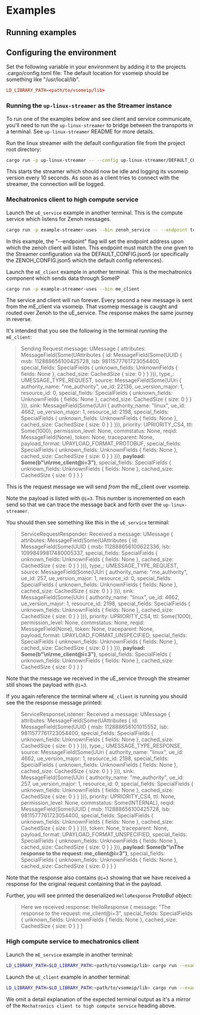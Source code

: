 # Examples

## Running examples

## Configuring the environment

Set the following variable in your environment by adding it to the projects .cargo/config.toml file:
The default location for vsomeip should be something like "/usr/local/lib".

```toml
LD_LIBRARY_PATH=<path/to/vsomeip/lib>
```

### Running the `up-linux-streamer` as the Streamer instance

To run one of the examples below and see client and service communicate, you'll need to run the `up-linux-streamer` to bridge between the transports in a terminal. See `up-linux-streamer` README for more details.

Run the linux streamer with the default configuration file from the project root directory:

```bash
cargo run -p up-linux-streamer -- --config up-linux-streamer/DEFAULT_CONFIG.json5
```

This starts the streamer which should now be idle and logging its vsomeip version every 10 seconds. As soon as a client tries to connect with the streamer, the connection will be logged.

### Mechatronics client to high compute service

Launch the `uE_service` example in another terminal. This is the compute service which listens for Zenoh messages.

```bash
cargo run -p example-streamer-uses --bin zenoh_service -- --endpoint tcp/0.0.0.0:7445
```

In this example, the "--endpoint" flag will set the endpoint address upon which the zenoh client will listen. This endpoint must match the one given to the Streamer configuration via the DEFAULT_CONFIG.json5 (or specifically the ZENOH_CONFIG.json5 which the default config references).

Launch the `mE_client` example in another terminal. This is the mechatronics component which sends data through SomeIP

```bash
cargo run -p example-streamer-uses --bin me_client
```

The service and client will run forever. Every second a new message is sent from the mE_client via vsomeip. That vsomeip message is caught and routed over Zenoh to the uE_service. The response makes the same journey in reverse.

It's intended that you see the following in the terminal running the `mE_client`:

> Sending Request message:
UMessage { attributes: MessageField(Some(UAttributes { id: MessageField(Some(UUID { msb: 112888656100425728, lsb: 9811577761723054400, special_fields: SpecialFields { unknown_fields: UnknownFields { fields: None }, cached_size: CachedSize { size: 0 } } })), type_: UMESSAGE_TYPE_REQUEST, source: MessageField(Some(UUri { authority_name: "me_authority", ue_id: 22136, ue_version_major: 1, resource_id: 0, special_fields: SpecialFields { unknown_fields: UnknownFields { fields: None }, cached_size: CachedSize { size: 0 } } })), sink: MessageField(Some(UUri { authority_name: "linux", ue_id: 4662, ue_version_major: 1, resource_id: 2198, special_fields: SpecialFields { unknown_fields: UnknownFields { fields: None }, cached_size: CachedSize { size: 0 } } })), priority: UPRIORITY_CS4, ttl: Some(1000), permission_level: None, commstatus: None, reqid: MessageField(None), token: None, traceparent: None, payload_format: UPAYLOAD_FORMAT_PROTOBUF, special_fields: SpecialFields { unknown_fields: UnknownFields { fields: None }, cached_size: CachedSize { size: 0 } } })), **payload: Some(b"\n\rme_client@i=3")**, special_fields: SpecialFields { unknown_fields: UnknownFields { fields: None }, cached_size: CachedSize { size: 0 } } }

This is the request message we will send _from_ the mE_client over vsomeip.

Note the payload is listed with `@i=3`. This number is incremented on each send so that we can trace the message back and forth over the `up-linux-streamer`.

You should then see something like this in the `uE_service` terminal:

> ServiceRequestResponder: Received a message: UMessage { attributes: MessageField(Some(UAttributes { id: MessageField(Some(UUID { msb: 112888656100622336, lsb: 10998499817480005337, special_fields: SpecialFields { unknown_fields: UnknownFields { fields: None }, cached_size: CachedSize { size: 0 } } })), type_: UMESSAGE_TYPE_REQUEST, source: MessageField(Some(UUri { authority_name: "me_authority", ue_id: 257, ue_version_major: 1, resource_id: 0, special_fields: SpecialFields { unknown_fields: UnknownFields { fields: None }, cached_size: CachedSize { size: 0 } } })), sink: MessageField(Some(UUri { authority_name: "linux", ue_id: 4662, ue_version_major: 1, resource_id: 2198, special_fields: SpecialFields { unknown_fields: UnknownFields { fields: None }, cached_size: CachedSize { size: 0 } } })), priority: UPRIORITY_CS4, ttl: Some(1000), permission_level: None, commstatus: None, reqid: MessageField(None), token: None, traceparent: None, payload_format: UPAYLOAD_FORMAT_UNSPECIFIED, special_fields: SpecialFields { unknown_fields: UnknownFields { fields: None }, cached_size: CachedSize { size: 0 } } })), **payload: Some(b"\n\rme_client@i=3")**, special_fields: SpecialFields { unknown_fields: UnknownFields { fields: None }, cached_size: CachedSize { size: 0 } } }

Note that the message we received in the uE_service through the streamer still shows the payload with `@i=3`.

If you again reference the terminal where `mE_client` is running you should see the the response message printed:

> ServiceResponseListener: Received a message: UMessage { attributes: MessageField(Some(UAttributes { id: MessageField(Some(UUID { msb: 112888656101015552, lsb: 9811577761723054400, special_fields: SpecialFields { unknown_fields: UnknownFields { fields: None }, cached_size: CachedSize { size: 0 } } })), type_: UMESSAGE_TYPE_RESPONSE, source: MessageField(Some(UUri { authority_name: "linux", ue_id: 4662, ue_version_major: 1, resource_id: 2198, special_fields: SpecialFields { unknown_fields: UnknownFields { fields: None }, cached_size: CachedSize { size: 0 } } })), sink: MessageField(Some(UUri { authority_name: "me_authority", ue_id: 257, ue_version_major: 1, resource_id: 0, special_fields: SpecialFields { unknown_fields: UnknownFields { fields: None }, cached_size: CachedSize { size: 0 } } })), priority: UPRIORITY_CS4, ttl: None, permission_level: None, commstatus: Some(INTERNAL), reqid: MessageField(Some(UUID { msb: 112888656100425728, lsb: 9811577761723054400, special_fields: SpecialFields { unknown_fields: UnknownFields { fields: None }, cached_size: CachedSize { size: 0 } } })), token: None, traceparent: None, payload_format: UPAYLOAD_FORMAT_UNSPECIFIED, special_fields: SpecialFields { unknown_fields: UnknownFields { fields: None }, cached_size: CachedSize { size: 0 } } })), **payload: Some(b"\nThe response to the request: me_client@i=3")**, special_fields: SpecialFields { unknown_fields: UnknownFields { fields: None }, cached_size: CachedSize { size: 0 } } }

Note that the response also contains `@i=3` showing that we have received a response for the original request containing that in the payload.

Further, you will see printed the deserialized `HelloResponse` ProtoBuf object:

> Here we received response: HelloResponse { message: "The response to the request: me_client@i=3", special_fields: SpecialFields { unknown_fields: UnknownFields { fields: None }, cached_size: CachedSize { size: 0 } } }

### High compute service to mechatronics client

Launch the `mE_service` example in another terminal:

```bash
LD_LIBRARY_PATH=$LD_LIBRARY_PATH:<path/to/vsomeip/lib> cargo run --example mE_service
```

Launch the `uE_client` example in another terminal:

```bash
LD_LIBRARY_PATH=$LD_LIBRARY_PATH:<path/to/vsomeip/lib> cargo run --example uE_client -- --endpoint tcp/0.0.0.0:7444
```

We omit a detail explanation of the expected terminal output as it's a mirror of the `Mechatronics client to high compute service` heading above.
